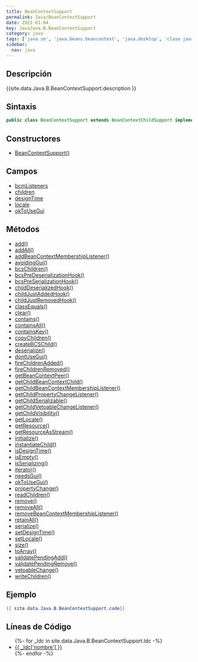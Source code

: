 ```yaml
---
title: BeanContextSupport
permalink: Java/BeanContextSupport
date: 2021-01-04
key: JavaJava.B.BeanContextSupport
category: java
tags: ['java se', 'java.beans.beancontext', 'java.desktop', 'clase java', 'Java 1.2']
sidebar: 
  nav: java
---
```


## Descripción
{{site.data.Java.B.BeanContextSupport.description }}

## Sintaxis
~~~java
public class BeanContextSupport extends BeanContextChildSupport implements BeanContext, Serializable, PropertyChangeListener, VetoableChangeListener
~~~

## Constructores
* [BeanContextSupport()](/Java/BeanContextSupport/BeanContextSupport/)

## Campos
* [bcmListeners](/Java/BeanContextSupport/bcmListeners)
* [children](/Java/BeanContextSupport/children)
* [designTime](/Java/BeanContextSupport/designTime)
* [locale](/Java/BeanContextSupport/locale)
* [okToUseGui](/Java/BeanContextSupport/okToUseGui)

## Métodos
* [add()](/Java/BeanContextSupport/add)
* [addAll()](/Java/BeanContextSupport/addAll)
* [addBeanContextMembershipListener()](/Java/BeanContextSupport/addBeanContextMembershipListener)
* [avoidingGui()](/Java/BeanContextSupport/avoidingGui)
* [bcsChildren()](/Java/BeanContextSupport/bcsChildren)
* [bcsPreDeserializationHook()](/Java/BeanContextSupport/bcsPreDeserializationHook)
* [bcsPreSerializationHook()](/Java/BeanContextSupport/bcsPreSerializationHook)
* [childDeserializedHook()](/Java/BeanContextSupport/childDeserializedHook)
* [childJustAddedHook()](/Java/BeanContextSupport/childJustAddedHook)
* [childJustRemovedHook()](/Java/BeanContextSupport/childJustRemovedHook)
* [classEquals()](/Java/BeanContextSupport/classEquals)
* [clear()](/Java/BeanContextSupport/clear)
* [contains()](/Java/BeanContextSupport/contains)
* [containsAll()](/Java/BeanContextSupport/containsAll)
* [containsKey()](/Java/BeanContextSupport/containsKey)
* [copyChildren()](/Java/BeanContextSupport/copyChildren)
* [createBCSChild()](/Java/BeanContextSupport/createBCSChild)
* [deserialize()](/Java/BeanContextSupport/deserialize)
* [dontUseGui()](/Java/BeanContextSupport/dontUseGui)
* [fireChildrenAdded()](/Java/BeanContextSupport/fireChildrenAdded)
* [fireChildrenRemoved()](/Java/BeanContextSupport/fireChildrenRemoved)
* [getBeanContextPeer()](/Java/BeanContextSupport/getBeanContextPeer)
* [getChildBeanContextChild()](/Java/BeanContextSupport/getChildBeanContextChild)
* [getChildBeanContextMembershipListener()](/Java/BeanContextSupport/getChildBeanContextMembershipListener)
* [getChildPropertyChangeListener()](/Java/BeanContextSupport/getChildPropertyChangeListener)
* [getChildSerializable()](/Java/BeanContextSupport/getChildSerializable)
* [getChildVetoableChangeListener()](/Java/BeanContextSupport/getChildVetoableChangeListener)
* [getChildVisibility()](/Java/BeanContextSupport/getChildVisibility)
* [getLocale()](/Java/BeanContextSupport/getLocale)
* [getResource()](/Java/BeanContextSupport/getResource)
* [getResourceAsStream()](/Java/BeanContextSupport/getResourceAsStream)
* [initialize()](/Java/BeanContextSupport/initialize)
* [instantiateChild()](/Java/BeanContextSupport/instantiateChild)
* [isDesignTime()](/Java/BeanContextSupport/isDesignTime)
* [isEmpty()](/Java/BeanContextSupport/isEmpty)
* [isSerializing()](/Java/BeanContextSupport/isSerializing)
* [iterator()](/Java/BeanContextSupport/iterator)
* [needsGui()](/Java/BeanContextSupport/needsGui)
* [okToUseGui()](/Java/BeanContextSupport/okToUseGui)
* [propertyChange()](/Java/BeanContextSupport/propertyChange)
* [readChildren()](/Java/BeanContextSupport/readChildren)
* [remove()](/Java/BeanContextSupport/remove)
* [removeAll()](/Java/BeanContextSupport/removeAll)
* [removeBeanContextMembershipListener()](/Java/BeanContextSupport/removeBeanContextMembershipListener)
* [retainAll()](/Java/BeanContextSupport/retainAll)
* [serialize()](/Java/BeanContextSupport/serialize)
* [setDesignTime()](/Java/BeanContextSupport/setDesignTime)
* [setLocale()](/Java/BeanContextSupport/setLocale)
* [size()](/Java/BeanContextSupport/size)
* [toArray()](/Java/BeanContextSupport/toArray)
* [validatePendingAdd()](/Java/BeanContextSupport/validatePendingAdd)
* [validatePendingRemove()](/Java/BeanContextSupport/validatePendingRemove)
* [vetoableChange()](/Java/BeanContextSupport/vetoableChange)
* [writeChildren()](/Java/BeanContextSupport/writeChildren)

## Ejemplo
~~~java
{{ site.data.Java.B.BeanContextSupport.code}}
~~~

## Líneas de Código
<ul>
{%- for _ldc in site.data.Java.B.BeanContextSupport.ldc -%}
   <li>
       <a href="{{_ldc['url'] }}">{{ _ldc['nombre'] }}</a>
   </li>
{%- endfor -%}
</ul>
